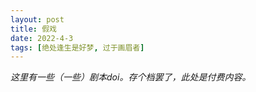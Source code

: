 ```yaml
---
layout: post
title: 假戏
date: 2022-4-3
tags: [绝处逢生是好梦, 过于画眉者]
---
```


*这里有一些（一些）剧本doi。存个档罢了，此处是付费内容。*
